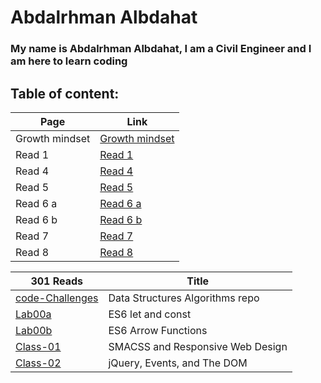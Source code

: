 # Abdalrhman Albdahat 

### My name is Abdalrhman Albdahat, I am a Civil Engineer and I am here to learn coding

## Table of content:
| Page           | Link                                                                |
|--------------- | --------------------------------------------------------------------|
| Growth mindset | [Growth mindset](https://boodah96.github.io/reading-notes/README1)  |
| Read 1         |  [Read 1](https://boodah96.github.io/reading-notes/read_1)          |
| Read 4         |  [Read 4](https://boodah96.github.io/reading-notes/read4)           |
| Read 5         |  [Read 5](https://boodah96.github.io/reading-notes/read5)           |
| Read 6 a       |  [Read 6 a](https://boodah96.github.io/reading-notes/read6a)        |
| Read 6 b       |  [Read 6 b](https://boodah96.github.io/reading-notes/read6b)        |
| Read 7         |  [Read 7](https://boodah96.github.io/reading-notes/read7)           |
| Read 8         |  [Read 8](https://boodah96.github.io/reading-notes/read8)           |




| 301 Reads                                                                         | Title                            |
| --------------------------------------------------------------------------------- | -------------------------------- |
| [code-Challenges](https://baraahhawari.github.io/ReadingNotes-301/codeChallenges) | Data Structures Algorithms repo  |
| [Lab00a](https://baraahhawari.github.io/ReadingNotes-301/Lab00a)                  | ES6 let and const                |
| [Lab00b](https://baraahhawari.github.io/ReadingNotes-301/Lab00b)                  | ES6 Arrow Functions              |
| [Class-01](https://baraahhawari.github.io/ReadingNotes-301/Read01)                | SMACSS and Responsive Web Design |
| [Class-02](https://baraahhawari.github.io/ReadingNotes-301/Read02)                | jQuery, Events, and The DOM      |
